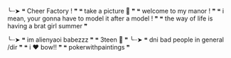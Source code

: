 ╰┈➤ ❝ Cheer Factory ! ❞
    ❝ take a picture 🎀 ❞
  ❝ welcome to my manor ! ❞
❝ i mean, your gonna have to model it after a model ! ❞
  ❝ the way of life is having a brat girl summer ❞
    
╰┈➤ ❝ im alienyaoi babezzz ❞
          ❝ 3teen 🎀 ❞
                  ╰┈➤ ❝ dni bad people in general /dir ❞
         ❝ i ❤️ bow!! ❞
❝ pokerwithpaintings ❞
